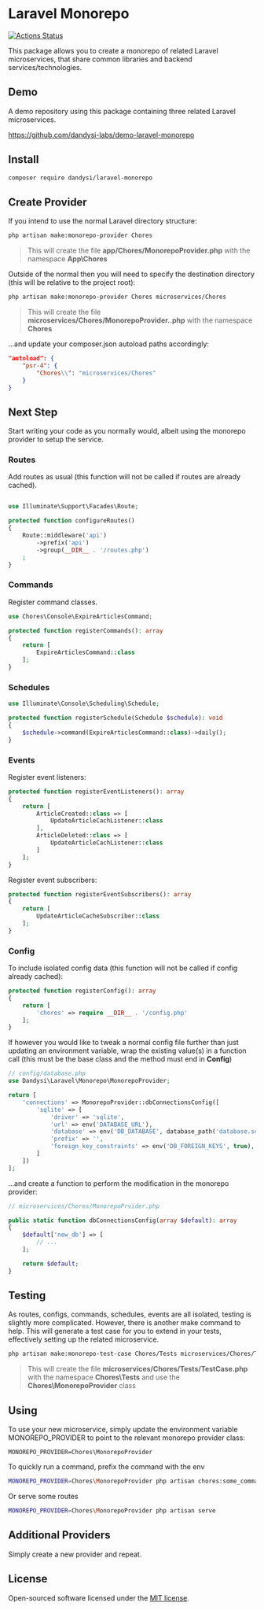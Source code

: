 
# Laravel Monorepo

[![Actions Status](https://github.com/dandysi-labs/laravel-monorepo/workflows/Tests/badge.svg)](https://github.com/dandysi-labs/laravel-monorepo/actions)

This package allows you to create a monorepo of related Laravel microservices, that share common libraries and backend services/technologies. 

## Demo

A demo repository using this package containing three related Laravel microservices.

https://github.com/dandysi-labs/demo-laravel-monorepo

## Install

```bash
composer require dandysi/laravel-monorepo
```

## Create Provider

If you intend to use the normal Laravel directory structure:

```bash
php artisan make:monorepo-provider Chores
```
 
> This will create the file **app/Chores/MonorepoProvider.php** with the namespace **App\Chores**

Outside of the normal then you will need to specify the destination directory (this will be relative to the project root):

```bash
php artisan make:monorepo-provider Chores microservices/Chores
```

> This will create the file **microservices/Chores/MonorepoProvider..php** with the namespace **Chores**

...and update your composer.json autoload paths accordingly:

```json
"autoload": {
    "psr-4": {
        "Chores\\": "microservices/Chores"
    }
}
```

## Next Step

Start writing your code as you normally would, albeit using the monorepo provider to setup the service.

### Routes

Add routes as usual (this function will not be called if routes are already cached).

```php

use Illuminate\Support\Facades\Route;

protected function configureRoutes()
{
    Route::middleware('api')
        ->prefix('api')
        ->group(__DIR__ . '/routes.php')
    ;
}
```

### Commands

Register command classes.

```php
use Chores\Console\ExpireArticlesCommand;

protected function registerCommands(): array
{
    return [
        ExpireArticlesCommand::class
    ];
}
```

### Schedules

```php
use Illuminate\Console\Scheduling\Schedule;

protected function registerSchedule(Schedule $schedule): void
{
    $schedule->command(ExpireArticlesCommand::class)->daily();
}
```

### Events

Register event listeners:

```php
protected function registerEventListeners(): array
{
    return [
        ArticleCreated::class => [
            UpdateArticleCachListener::class
        ],    
        ArticleDeleted::class => [
            UpdateArticleCachListener::class
        ]
    ];
}
```

Register event subscribers:

```php
protected function registerEventSubscribers(): array
{
    return [
        UpdateArticleCacheSubscriber::class
    ];
}
```

### Config

To include isolated config data (this function will not be called if config already cached):

```php
protected function registerConfig(): array
{
    return [
        'chores' => require __DIR__ . '/config.php'
    ];
}
```

If however you would like to tweak a normal config file further than just updating an environment variable, wrap the existing value(s) in a function call (this must be the base class and the method must end in **Config**)

```php
// config/database.php
use Dandysi\Laravel\Monorepo\MonorepoProvider;

return [
    'connections' => MonorepoProvider::dbConnectionsConfig([
        'sqlite' => [
            'driver' => 'sqlite',
            'url' => env('DATABASE_URL'),
            'database' => env('DB_DATABASE', database_path('database.sqlite')),
            'prefix' => '',
            'foreign_key_constraints' => env('DB_FOREIGN_KEYS', true),
        ]
    ])
];

```

...and create a function to perform the modification in the monorepo provider:

```php
// microservices/Chores/MonorepoPrvider.php

public static function dbConnectionsConfig(array $default): array
{
    $default['new_db'] => [
        // ...
    ];

    return $default;
}
```

## Testing

As routes, configs, commands, schedules, events are all isolated, testing is slightly more complicated. However, there is another make command to help. This will generate a test case for you to extend in your tests, effectively setting up the related microservice.

```bash
php artisan make:monorepo-test-case Chores/Tests microservices/Chores/Tests Chores
```

> This will create the file **microservices/Chores/Tests/TestCase.php** with the namespace **Chores\Tests** and use the **Chores\MonorepoProvider** class

## Using

To use your new microservice, simply update the environment variable MONOREPO_PROVIDER to point to the relevant monorepo provider class:

```
MONOREPO_PROVIDER=Chores\MonorepoProvider
```

To quickly run a command, prefix the command with the env

```bash
MONOREPO_PROVIDER=Chores\MonorepoProvider php artisan chores:some_command
```

Or serve some routes

```bash
MONOREPO_PROVIDER=Chores\MonorepoProvider php artisan serve
```

## Additional Providers

Simply create a new provider and repeat.

## License

Open-sourced software licensed under the [MIT license](LICENSE.md).
